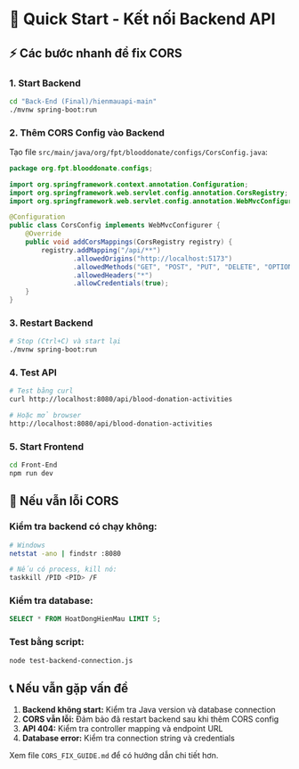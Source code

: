 # 🚀 Quick Start - Kết nối Backend API

## ⚡ Các bước nhanh để fix CORS

### 1. Start Backend
```bash
cd "Back-End (Final)/hienmauapi-main"
./mvnw spring-boot:run
```

### 2. Thêm CORS Config vào Backend
Tạo file `src/main/java/org/fpt/blooddonate/configs/CorsConfig.java`:

```java
package org.fpt.blooddonate.configs;

import org.springframework.context.annotation.Configuration;
import org.springframework.web.servlet.config.annotation.CorsRegistry;
import org.springframework.web.servlet.config.annotation.WebMvcConfigurer;

@Configuration
public class CorsConfig implements WebMvcConfigurer {
    @Override
    public void addCorsMappings(CorsRegistry registry) {
        registry.addMapping("/api/**")
                .allowedOrigins("http://localhost:5173")
                .allowedMethods("GET", "POST", "PUT", "DELETE", "OPTIONS")
                .allowedHeaders("*")
                .allowCredentials(true);
    }
}
```

### 3. Restart Backend
```bash
# Stop (Ctrl+C) và start lại
./mvnw spring-boot:run
```

### 4. Test API
```bash
# Test bằng curl
curl http://localhost:8080/api/blood-donation-activities

# Hoặc mở browser
http://localhost:8080/api/blood-donation-activities
```

### 5. Start Frontend
```bash
cd Front-End
npm run dev
```

## 🔧 Nếu vẫn lỗi CORS

### Kiểm tra backend có chạy không:
```bash
# Windows
netstat -ano | findstr :8080

# Nếu có process, kill nó:
taskkill /PID <PID> /F
```

### Kiểm tra database:
```sql
SELECT * FROM HoatDongHienMau LIMIT 5;
```

### Test bằng script:
```bash
node test-backend-connection.js
```

## 📞 Nếu vẫn gặp vấn đề

1. **Backend không start:** Kiểm tra Java version và database connection
2. **CORS vẫn lỗi:** Đảm bảo đã restart backend sau khi thêm CORS config
3. **API 404:** Kiểm tra controller mapping và endpoint URL
4. **Database error:** Kiểm tra connection string và credentials

Xem file `CORS_FIX_GUIDE.md` để có hướng dẫn chi tiết hơn. 